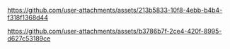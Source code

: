

https://github.com/user-attachments/assets/213b5833-10f8-4ebb-b4b4-f318f1368d44



https://github.com/user-attachments/assets/b3786b7f-2ce4-420f-8995-d627c53189ce





